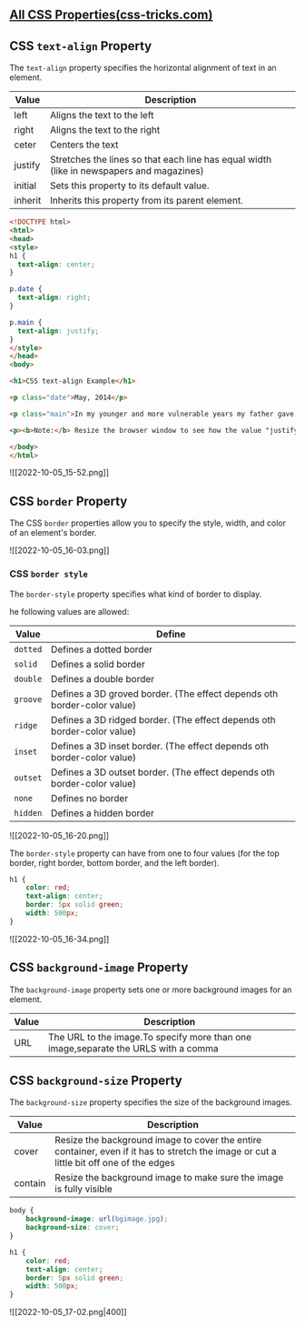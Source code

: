 ## [All CSS Properties(css-tricks.com)](https://css-tricks.com/almanac/properties/)


## CSS `text-align` Property

The `text-align` property specifies the horizontal alignment of text in an element.

|Value|Description|
|-----|------|
| left|Aligns the text to the left|
|right|Aligns the text to the right|
|ceter|Centers the text|
|justify|Stretches the lines so that each line has equal width (like in newspapers and magazines)|
|initial| Sets this property to its default value. |
|inherit|Inherits this property from its parent element.|


```html
<!DOCTYPE html>
<html>
<head>
<style>
h1 {
  text-align: center;
}

p.date {
  text-align: right;
}

p.main {
  text-align: justify;
}
</style>
</head>
<body>

<h1>CSS text-align Example</h1>

<p class="date">May, 2014</p>

<p class="main">In my younger and more vulnerable years my father gave me some advice that I've been turning over in my mind ever since. 'Whenever you feel like criticizing anyone,' he told me, 'just remember that all the people in this world haven't had the advantages that you've had.'</p>

<p><b>Note:</b> Resize the browser window to see how the value "justify" works.</p>

</body>
</html>

```

![[2022-10-05_15-52.png]]

## CSS `border` Property

The CSS `border` properties allow you to specify the style, width, and color of an element's border.

![[2022-10-05_16-03.png]]


### CSS `border style`

The `border-style` property specifies what kind of border to display.

he following values are allowed:

|Value | Define|
|---------|----------|
| `dotted` | Defines a dotted border |
| `solid` | Defines a solid border |
| `double` | Defines a double border |
| `groove` | Defines a 3D groved border. (The effect depends oth border-color value) |
| `ridge` | Defines a 3D ridged border. (The effect depends oth border-color value) |
| `inset` | Defines a 3D inset border. (The effect depends oth border-color value) |
| `outset` | Defines a 3D outset border. (The effect depends oth border-color value) |
| `none` | Defines no border |
| `hidden` | Defines a hidden border |

![[2022-10-05_16-20.png]]

The `border-style` property can have from one to four values (for the top border, right border, bottom border, and the left border).

```css
h1 {
	color: red;
	text-align: center;
	border: 5px solid green;
	width: 500px;
}
```



![[2022-10-05_16-34.png]]


## CSS `background-image` Property

The `background-image` property sets one or more background images for an element.

|Value | Description |
|---|---|
|URL| The URL to the image.To specify more than one image,separate the URLS with a comma|


## CSS `background-size` Property

The `background-size` property specifies the size of the background images.

|Value | Description |
|---|---|
|cover| Resize the background image to cover the entire container, even if it has to stretch the image or cut a little bit off one of the edges|
|contain|  Resize the background image to make sure the image is fully visible |


```css
body {
	background-image: url(bgimage.jpg);
	background-size: cover;
}

h1 {
	color: red;
	text-align: center;
	border: 5px solid green;
	width: 500px;
}
```

![[2022-10-05_17-02.png|400]]

